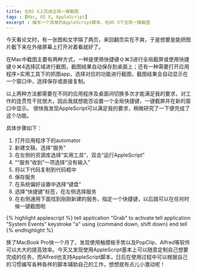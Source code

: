 ```yaml
---
title: 在OS X上完成全局一键截图
tags : [Mac, OS X, AppleScript]
excerpt : 编写一个简单的AppleScript脚本，在OS X下全局一键截图
---
```


今天看论文时，有一张图和文字隔了两页，来回翻页实在不爽，于是想要是能把图片截下来在外接屏幕上打开对着看就好了。

在Mac中截图主要有两种方式，一种是使用快捷键⇧⌘3进行全局截屏或使用快捷键⇧⌘4选择区域进行截图，截图结果自动保存到桌面上；还有一种需要打开应用程序>实用工具下的抓图app，选择对应的功能进行截图，截图结果会自动显示在一个窗口中，选择保存或直接复制。

以上两种方法都需要在不同的应用程序及桌面间切换多次才能满足我的要求，对工作的连贯性干扰很大，因此我就想能否设置一个全局快捷键，一键截屏并在新的窗口中显示。
很快我发现AppleScript可以满足我的要求，稍微研究了一下便完成了这个功能。

具体步骤如下：

1. 打开应用程序下的automator
2. 新建文稿，选择“服务”
3. 在左侧的资源库选择“实用工具”，双击“运行AppleScript”
4. ““服务”收到”一项选择“没有输入”
5. 将以下代码复制到代码框中
6. 保存服务
7. 在系统偏好设置中选择“键盘”
8. 选择“快捷键”标签，在左侧选择服务
9. 在右侧通用下面找到刚刚新建的服务，指定一个快捷键，以后就可以在任何时候一键截图啦

<link rel="stylesheet" href="{{ site.baseurl }}\_sass\_highlights.scss">
{% highlight applescript %}
tell application "Grab" to activate
    tell application "System Events"
	    keystroke "a" using {command down, shift down}
end tell
{% endhighlight %}

换了MacBook Pro快一个月了，发现使用触摸板手势以及PopClip、Alfred等软件可以大大的提高效率。今天又发现使用AppleScript基本上可以随意定制自己想要完成的任务，而Alfred也支持AppleScript脚本，日后在使用过程中可以根据自己的习惯编写各种各样的脚本辅助自己的工作，想想就有点儿小激动呢！